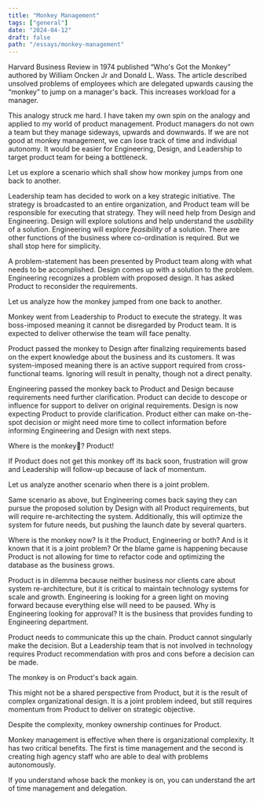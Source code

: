 ```yaml
---
title: "Monkey Management"
tags: ["general"]
date: "2024-04-12"
draft: false
path: "/essays/monkey-management"
---
```


Harvard Business Review in 1974 published “Who's Got the Monkey” authored by William Oncken Jr and Donald L. Wass. The article described unsolved problems of employees which are delegated upwards causing the “monkey” to jump on a manager's back. This increases workload for a manager. 

This analogy struck me hard. I have taken my own spin on the analogy and applied to my world of product management. Product managers do not own a team but they manage sideways, upwards and downwards. If we are not good at monkey management, we can lose track of time and individual autonomy. It would be easier for Engineering, Design, and Leadership to target product team for being a bottleneck.

Let us explore a scenario which shall show how monkey jumps from one back to another. 

Leadership team has decided to work on a key strategic initiative. The strategy is broadcasted to an entire organization, and Product team will be responsible for executing that strategy. They will need help from Design and Engineering. Design will explore solutions and help understand the _usability_ of a solution. Engineering will explore _feasibility_ of a solution. There are other functions of the business where co-ordination is required. But we shall stop here for simplicity. 

A problem-statement has been presented by Product team along with what needs to be accomplished. Design comes up with a solution to the problem. Engineering recognizes a problem with proposed design. It has asked Product to reconsider the requirements.

Let us analyze how the monkey jumped from one back to another. 

Monkey went from Leadership to Product to execute the strategy. It was boss-imposed meaning it cannot be disregarded by Product team. It is expected to deliver otherwise the team will face penalty.

Product passed the monkey to Design after finalizing requirements based on the expert knowledge about the business and its customers. It was system-imposed meaning there is an active support required from cross-functional teams. Ignoring will result in penalty, though not a direct penalty.

Engineering passed the monkey back to Product and Design because requirements need further clarification. Product can decide to descope or influence for support to deliver on original requirements. Design is now expecting Product to provide clarification. Product either can make on-the-spot decision or might need more time to collect information before informing Engineering and Design with next steps.

Where is the monkey? Product!

If Product does not get this monkey off its back soon, frustration will grow and Leadership will follow-up because of lack of momentum.

Let us analyze another scenario when there is a joint problem. 

Same scenario as above, but Engineering comes back saying they can pursue the proposed solution by Design with all Product requirements, but will require re-architecting the system. Additionally, this will optimize the system for future needs, but pushing the launch date by several quarters.

Where is the monkey now? Is it the Product, Engineering or both? And is it known that it is a joint problem? Or the blame game is happening because Product is not allowing for time to refactor code and optimizing the database as the business grows.

Product is in dilemma because neither business nor clients care about system re-architecture, but it is critical to maintain technology systems for scale and growth. Engineering is looking for a green light on moving forward because everything else will need to be paused. Why is Engineering looking for approval? It is the business that provides funding to Engineering department.

Product needs to communicate this up the chain. Product cannot singularly make the decision. But a Leadership team that is not involved in technology requires Product recommendation with pros and cons before a decision can be made.

The monkey is on Product's back again.

This might not be a shared perspective from Product, but it is the result of complex organizational design. It is a joint problem indeed, but still requires momentum from Product to deliver on strategic objective.

Despite the complexity, monkey ownership continues for Product. 

Monkey management is effective when there is organizational complexity. It has two critical benefits. The first is time management and the second is creating high agency staff who are able to deal with problems autonomously.

If you understand whose back the monkey is on, you can understand the art of time management and delegation.